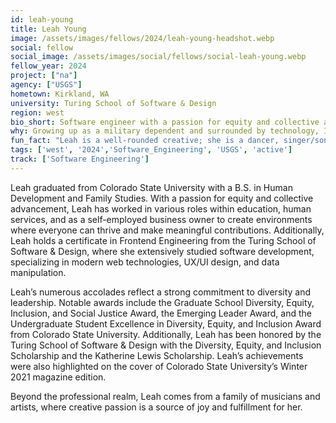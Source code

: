 ```yaml
---
id: leah-young
title: Leah Young
image: /assets/images/fellows/2024/leah-young-headshot.webp
social: fellow
social_image: /assets/images/social/fellows/social-leah-young.webp
fellow_year: 2024
project: ["na"]
agency: ["USGS"]
hometown: Kirkland, WA
university: Turing School of Software & Design
region: west
bio_short: Software engineer with a passion for equity and collective advancement committed to diveresity and leadership
why: Growing up as a military dependent and surrounded by technology, I quickly recognized the value of having access to technological resources, especially with the rapid advancements today. I have a deep passion for working with people and solving problems to enhance productivity and provide opportunities for individuals to engage with the technical aspects of our society. I am truly inspired to work within the government, where I can deepen my technical and professional abilities while helping to improve systems and resources for everyone.
fun_fact: "Leah is a well-rounded creative; she is a dancer, singer/songwriter, producer, amateur graphic designer and she plays three instruments."
tags: ['west', '2024','Software_Engineering', 'USGS', 'active']
track: ['Software Engineering']
---
```


Leah graduated from Colorado State University with a B.S. in Human Development and Family Studies. With a passion for equity and collective advancement, Leah has worked in various roles within education, human services, and as a self-employed business owner to create environments where everyone can thrive and make meaningful contributions. Additionally, Leah holds a certificate in Frontend Engineering from the Turing School of Software & Design, where she extensively studied software development, specializing in modern web technologies, UX/UI design, and data manipulation.

Leah’s numerous accolades reflect a strong commitment to diversity and leadership. Notable awards include the Graduate School Diversity, Equity, Inclusion, and Social Justice Award, the Emerging Leader Award, and the Undergraduate Student Excellence in Diversity, Equity, and Inclusion Award from Colorado State University. Additionally, Leah has been honored by the Turing School of Software & Design with the Diversity, Equity, and Inclusion Scholarship and the Katherine Lewis Scholarship. Leah’s achievements were also highlighted on the cover of Colorado State University’s Winter 2021 magazine edition.

Beyond the professional realm, Leah comes from a family of musicians and artists, where creative passion is a source of joy and fulfillment for her.